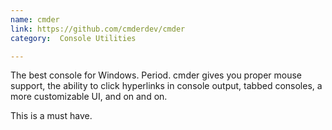 ```yaml
---
name: cmder
link: https://github.com/cmderdev/cmder
category:  Console Utilities

---
```



The best console for Windows.  Period.  cmder gives you proper mouse support, the ability to click hyperlinks in console output, tabbed consoles, a more customizable UI, and on and on.  

This is a must have.